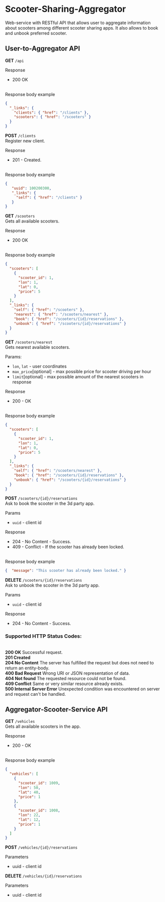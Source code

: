 # Scooter-Sharing-Aggregator

Web-service with RESTful API that allows user to aggregate information about scooters among different scooter sharing apps. It also allows to book and unbook preferred scooter.


## User-to-Aggregator API

**GET** `/api` 

Response
- 200 OK

<br/>Response body example
```json
{
  "_links": {
    "clients": { "href": "/clients" },
    "scooters": { "href": "/scooters" }
  }
}
```


**POST** `/clients`
</br>Register new client.

Response
- 201 - Created.

<br/>Response body example
```json
{
   "uuid": 100200300,
   "_links": {
     "self": { "href": "/clients" }
   }
}
```


**GET** `/scooters` 
</br>Gets all available scooters.

Response
- 200 OK

<br/>Response body example
```json
{
  "scooters": [
    {
      "scooter_id": 1,
      "lon": 1,
      "lat": 0,
      "price": 5
    }
  ],
  "_links": {
    "self": { "href": "/scooters" },
    "nearest": { "href": "/scooters/nearest" },
    "book": { "href": "/scooters/{id}/reservations" },
    "unbook": { "href": "/scooters/{id}/reservations" }
  }
}
```

**GET** `/scooters/nearest`
</br>Gets nearest available scooters.

Params:
- `lon`, `lat` - user coordinates
- `max_price`[optional] - max possible price for scooter driving per hour
- `limit`[optional] - max possible amount of the nearest scooters in response

Response
- 200 - OK

<br/>Response body example
```json
{
  "scooters": [
    {
      "scooter_id": 1,
      "lon": 1,
      "lat": 0,
      "price": 5
    }
  ],
  "_links": {
    "self": { "href": "/scooters/nearest" },
    "book": { "href": "/scooters/{id}/reservations" },
    "unbook": { "href": "/scooters/{id}/reservations" }
  }
}
```

**POST** `/scooters/{id}/reservations`
</br>Ask to book the scooter in the 3d party app.

Params
- `uuid` - client id

Response
- 204 - No Content - Success.
- 409 - Conflict - If the scooter has already been locked.

<br/>Response body example
```json
{  "message": "This scooter has already been locked." }
```

**DELETE** `/scooters/{id}/reservations`
</br>Ask to unbook the scooter in the 3d party app.

Params
- `uuid` - client id

Response
- 204 - No Content - Success.

### Supported HTTP Status Codes:
<br/>**200 OK** Successful request.
<br/>**201 Created**
<br/>**204 No Content** The server has fulfilled the request but does not need to return an entity-body.
<br/>**400 Bad Request** Wrong URI or JSON representation of data.
<br/>**404 Not found** The requested resource could not be found.
<br/>**409 Conflict** Same or very similar resource already exists.
<br/>**500 Internal Server Error** Unexpected condition was encountered on server and request can't be handled.


## Aggregator-Scooter-Service API


**GET** `/vehicles`
</br>Gets all available scooters in the app.

Response
- 200 - OK

<br/>Response body example
```json
{
  "vehicles": [
    {
      "scooter_id": 1009,
      "lon": 50,
      "lat": 40,
      "price": 1
    },
    {
      "scooter_id": 1008,
      "lon": 22,
      "lat": 12,
      "price": 1
    }
  ]
}
```
**POST** `/vehicles/{id}/reservations`

Parameters
- uuid - client id

**DELETE** `/vehicles/{id}/reservations`

Parameters
- uuid - client id

